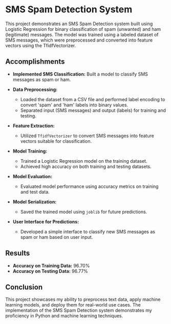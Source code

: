 # SMS Spam Detection System
This project demonstrates an SMS Spam Detection system built using Logistic Regression for binary classification of spam (unwanted) and ham (legitimate) messages. The model was trained using a labeled dataset of SMS messages, which were preprocessed and converted into feature vectors using the TfidfVectorizer.
## Accomplishments
- **Implemented SMS Classification:** Built a model to classify SMS messages as spam or ham.
  
- **Data Preprocessing:**
  - Loaded the dataset from a CSV file and performed label encoding to convert 'spam' and 'ham' labels into binary values.
  - Separated input (SMS messages) and output (labels) for training and testing.

- **Feature Extraction:**
  - Utilized `TfidfVectorizer` to convert SMS messages into feature vectors suitable for classification.
  
- **Model Training:**
  - Trained a Logistic Regression model on the training dataset.
  - Achieved high accuracy on both training and testing datasets.

- **Model Evaluation:**
  - Evaluated model performance using accuracy metrics on training and test data.

- **Model Serialization:**
  - Saved the trained model using `joblib` for future predictions.

- **User Interface for Predictions:**
  - Developed a simple interface to classify new SMS messages as spam or ham based on user input.

## Results

- **Accuracy on Training Data:** 96.70%
- **Accuracy on Testing Data:** 96.77%

## Conclusion
This project showcases my ability to preprocess text data, apply machine learning models, and deploy them for real-world use cases. The implementation of the SMS Spam Detection system demonstrates my proficiency in Python and machine learning techniques.
